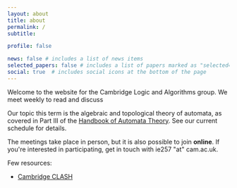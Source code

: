 ```yaml
---
layout: about
title: about
permalink: /
subtitle: 

profile: false

news: false # includes a list of news items
selected_papers: false # includes a list of papers marked as "selected={true}"
social: true  # includes social icons at the bottom of the page
---
```


Welcome to the website for the Cambridge Logic and Algorithms group. We meet weekly to read and discuss 

Our topic this term is the algebraic and topological theory of automata, as covered in Part III of the <a href="https://ems.press/books/standalone/172">Handbook of Automata Theory</a>. See our current schedule for details. 

The meetings take place in person, but it is also possible to join <b>online</b>. If you're interested in participating, get in touch with ie257 "at" cam.ac.uk. 

Few resources: 
<ul>
  <li><a href="https://www.cl.cam.ac.uk/research/clash/">Cambridge CLASH</a></li>
</ul>
